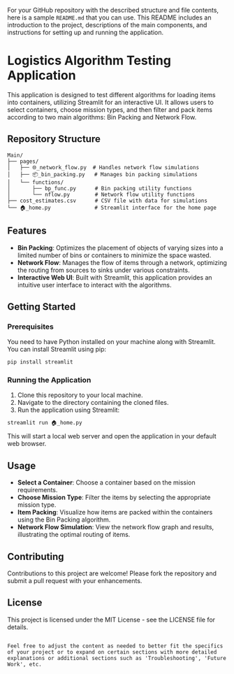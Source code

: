 For your GitHub repository with the described structure and file contents, here is a sample `README.md` that you can use. This README includes an introduction to the project, descriptions of the main components, and instructions for setting up and running the application.

# Logistics Algorithm Testing Application

This application is designed to test different algorithms for loading items into containers, utilizing Streamlit for an interactive UI. It allows users to select containers, choose mission types, and then filter and pack items according to two main algorithms: Bin Packing and Network Flow.

## Repository Structure
```
Main/
├── pages/
│   ├── 🌐_network_flow.py  # Handles network flow simulations
│   ├── 📦_bin_packing.py   # Manages bin packing simulations
│   └── functions/
│       ├── bp_func.py      # Bin packing utility functions
│       └── nflow.py        # Network flow utility functions
├── cost_estimates.csv      # CSV file with data for simulations
└── 🏠_home.py              # Streamlit interface for the home page
```

## Features

- **Bin Packing**: Optimizes the placement of objects of varying sizes into a limited number of bins or containers to minimize the space wasted.
- **Network Flow**: Manages the flow of items through a network, optimizing the routing from sources to sinks under various constraints.
- **Interactive Web UI**: Built with Streamlit, this application provides an intuitive user interface to interact with the algorithms.

## Getting Started

### Prerequisites

You need to have Python installed on your machine along with Streamlit. You can install Streamlit using pip:

```bash
pip install streamlit
```

### Running the Application

1. Clone this repository to your local machine.
2. Navigate to the directory containing the cloned files.
3. Run the application using Streamlit:

```bash
streamlit run 🏠_home.py
```

This will start a local web server and open the application in your default web browser.

## Usage

- **Select a Container**: Choose a container based on the mission requirements.
- **Choose Mission Type**: Filter the items by selecting the appropriate mission type.
- **Item Packing**: Visualize how items are packed within the containers using the Bin Packing algorithm.
- **Network Flow Simulation**: View the network flow graph and results, illustrating the optimal routing of items.

## Contributing

Contributions to this project are welcome! Please fork the repository and submit a pull request with your enhancements.

## License

This project is licensed under the MIT License - see the LICENSE file for details.
```

Feel free to adjust the content as needed to better fit the specifics of your project or to expand on certain sections with more detailed explanations or additional sections such as 'Troubleshooting', 'Future Work', etc.